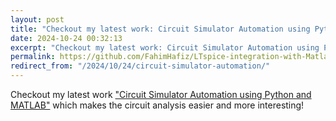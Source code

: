 ```yaml
---
layout: post
title: "Checkout my latest work: Circuit Simulator Automation using Python and MATLAB"
date: 2024-10-24 00:32:13
excerpt: "Checkout my latest work: Circuit Simulator Automation using Python and MATLAB, which makes the circuit analysis easier and more interesting!"
permalink: https://github.com/FahimHafiz/LTspice-integration-with-Matlab-and-Python
redirect_from: "/2024/10/24/circuit-simulator-automation/"
---
```


Checkout my latest work <a href="https://github.com/FahimHafiz/LTspice-integration-with-Matlab-and-Python">"Circuit Simulator Automation using Python and MATLAB"</a> which makes the circuit analysis easier and more interesting!
